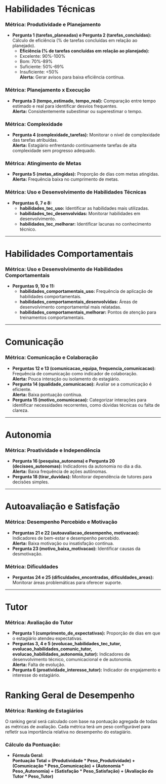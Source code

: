 # Habilidades Técnicas

### **Métrica: Produtividade e Planejamento**
- **Pergunta 1 (tarefas_planeadas) e Pergunta 2 (tarefas_concluidas):** 
  Cálculo de eficiência (% de tarefas concluídas em relação ao planejado). 
  - **Eficiência (% de tarefas concluídas em relação ao planejado):**  
  - Excelente: 90%-100%  
  - Bom: 70%-89%  
  - Suficiente: 50%-69%  
  - Insuficiente: <50%  
  **Alerta:** Gerar avisos para baixa eficiência contínua.

### **Métrica: Planejamento x Execução**
- **Pergunta 3 (tempo_estimado, tempo_real):** 
  Comparação entre tempo estimado e real para identificar desvios frequentes.  
  **Alerta:** Consistentemente subestimar ou superestimar o tempo.

### **Métrica: Complexidade**
- **Pergunta 4 (complexidade_tarefas):** 
  Monitorar o nível de complexidade das tarefas atribuídas.  
  **Alerta:** Estagiário enfrentando continuamente tarefas de alta complexidade sem progresso adequado.

### **Métrica: Atingimento de Metas**
- **Pergunta 5 (metas_atingidas):** 
  Proporção de dias com metas atingidas.  
  **Alerta:** Frequência baixa no cumprimento de metas.

### **Métrica: Uso e Desenvolvimento de Habilidades Técnicas**
- **Perguntas 6, 7 e 8:**
  - **habilidades_tec_uso:** Identificar as habilidades mais utilizadas.
  - **habilidades_tec_desenvolvidas:** Monitorar habilidades em desenvolvimento.
  - **habilidades_tec_melhorar:** Identificar lacunas no conhecimento técnico.

---

# Habilidades Comportamentais

### **Métrica: Uso e Desenvolvimento de Habilidades Comportamentais**
- **Perguntas 9, 10 e 11:**
  - **habilidades_comportamentais_uso:** Frequência de aplicação de habilidades comportamentais.
  - **habilidades_comportamentais_desenvolvidas:** Áreas de desenvolvimento comportamental mais relatadas.
  - **habilidades_comportamentais_melhorar:** Pontos de atenção para treinamentos comportamentais.

---

# Comunicação

### **Métrica: Comunicação e Colaboração**
- **Perguntas 12 e 13 (comunicacao_equipa, frequencia_comunicacao):** 
  Frequência de comunicação como indicador de colaboração.  
  **Alerta:** Pouca interação ou isolamento do estagiário.
- **Pergunta 14 (qualidade_comunicacao):** 
  Avaliar se a comunicação é eficiente.  
  **Alerta:** Baixa pontuação contínua.
- **Pergunta 15 (motivo_comunicacao):** 
  Categorizar interações para identificar necessidades recorrentes, como dúvidas técnicas ou falta de clareza.

---

# Autonomia

### **Métrica: Proatividade e Independência**
- **Pergunta 16 (pesquisa_autonoma) e Pergunta 20 (decisoes_autonomas):** 
  Indicadores da autonomia no dia a dia.  
  **Alerta:** Baixa frequência de ações autônomas.
- **Pergunta 18 (tirar_duvidas):** 
  Monitorar dependência de tutores para decisões simples.

---

# Autoavaliação e Satisfação

### **Métrica: Desempenho Percebido e Motivação**
- **Perguntas 21 e 22 (autoavaliacao_desempenho, motivacao):** 
  Indicadores de bem-estar e desempenho percebido.  
  **Alerta:** Baixa motivação ou insatisfação contínua.
- **Pergunta 23 (motivo_baixa_motivacao):** 
  Identificar causas da desmotivação.

### **Métrica: Dificuldades**
- **Perguntas 24 e 25 (dificuldades_encontradas, dificuldades_areas):** 
  Monitorar áreas problemáticas para oferecer suporte.

---

# Tutor

### **Métrica: Avaliação do Tutor**
- **Pergunta 1 (cumprimento_de_expectativas):** 
  Proporção de dias em que o estagiário atendeu expectativas.
- **Perguntas 3, 4 e 5 (evolucao_habilidades_tec_tutor, evolucao_habilidades_comunic_tutor, evolucao_habilidades_autonomia_tutor):** 
  Indicadores de desenvolvimento técnico, comunicacional e de autonomia.  
  **Alerta:** Falta de evolução.
- **Pergunta 6 (proatividade_interesse_tutor):** 
  Indicador de engajamento e interesse do estagiário.




# Ranking Geral de Desempenho

### **Métrica: Ranking de Estagiários**
O ranking geral será calculado com base na pontuação agregada de todas as métricas de avaliação. Cada métrica terá um peso configurável para refletir sua importância relativa no desempenho do estagiário.

### **Cálculo da Pontuação:**
- **Fórmula Geral:**  
  **Pontuação Total = (Produtividade * Peso_Produtividade) + (Comunicação * Peso_Comunicação) + (Autonomia * Peso_Autonomia) + (Satisfação * Peso_Satisfação) + (Avaliação do Tutor * Peso_Tutor)**

